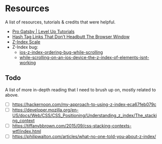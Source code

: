 # Resources
A list of resources, tutorials & credits that were helpful.

- [Pro Gatsby | Level Up Tutorials](https://www.leveluptutorials.com/tutorials/pro-gatsby)
- [Hash Tag Links That Don’t Headbutt The Browser Window](https://css-tricks.com/hash-tag-links-padding/)
- [Z-Index Scale](https://medium.com/@fat/mediums-css-is-actually-pretty-fucking-good-b8e2a6c78b06)
- Z-Index bug:
  - [ios-z-index-ordering-bug-while-scrolling](https://css-tricks.com/forums/topic/safari-for-ios-z-index-ordering-bug-while-scrolling-a-page-with-a-fixed-element/)
  - [while-scrolling-on-an-ios-device-the-z-index-of-elements-isnt-working](https://stackoverflow.com/questions/16033416/while-scrolling-on-an-ios-device-the-z-index-of-elements-isnt-working)


## Todo
A list of more in-depth reading that I need to brush up on, mostly related to above.
- [ ] https://hackernoon.com/my-approach-to-using-z-index-eca67feb079c
- [ ] https://developer.mozilla.org/en-US/docs/Web/CSS/CSS_Positioning/Understanding_z_index/The_stacking_context
- [ ] https://tiffanybbrown.com/2015/09/css-stacking-contexts-wtf/index.html
- [ ] https://philipwalton.com/articles/what-no-one-told-you-about-z-index/ 
